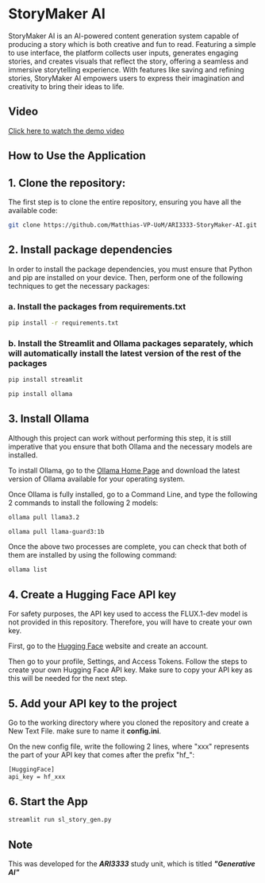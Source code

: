 # StoryMaker AI

StoryMaker AI is an AI-powered content generation system capable of producing a story which is both creative and fun to read. Featuring a simple to use interface, the platform collects user inputs, generates engaging stories, and creates visuals that reflect the story, offering a seamless and immersive storytelling experience. With features like saving and refining stories, StoryMaker AI empowers users to express their imagination and creativity to bring their ideas to life.

## Video

[Click here to watch the demo video](https://drive.google.com/file/d/174hbLNTL6IWvkWrUd_o3WF-hRcwwY0ks/view?usp=sharing)

## **How to Use the Application**

## 1. Clone the repository:
The first step is to clone the entire repository, ensuring you have all the available code:

```bash
git clone https://github.com/Matthias-VP-UoM/ARI3333-StoryMaker-AI.git
```

## 2. Install package dependencies
In order to install the package dependencies, you must ensure that Python and pip are installed on your device.
Then, perform one of the following techniques to get the necessary packages:

### a. Install the packages from requirements.txt

```bash
pip install -r requirements.txt
```

### b. Install the Streamlit and Ollama packages separately, which will automatically install the latest version of the rest of the packages

```bash
pip install streamlit
```

```bash
pip install ollama
```

## 3. Install Ollama
Although this project can work without performing this step, it is still imperative that you ensure that both Ollama and the necessary models are installed.

To install Ollama, go to the <a href="https://ollama.com/" target="_blank">Ollama Home Page</a> and download the latest version of Ollama available for your operating system.

Once Ollama is fully installed, go to a Command Line, and type the following 2 commands to install the following 2 models:

```bash
ollama pull llama3.2
```

```bash
ollama pull llama-guard3:1b
```


Once the above two processes are complete, you can check that both of them are installed by using the following command:

```bash
ollama list
```

## 4. Create a Hugging Face API key
For safety purposes, the API key used to access the FLUX.1-dev model is not provided in this repository. Therefore, you will have to create your own key.

First, go to the <a href="https://huggingface.co/" target="_blank">Hugging Face</a> website and create an account.

Then go to your profile, Settings, and Access Tokens. Follow the steps to create your own Hugging Face API key. Make sure to copy your API key as this will be needed for the next step.

## 5. Add your API key to the project

Go to the working directory where you cloned the repository and create a New Text File. make sure to name it <b>config.ini</b>.

On the new config file, write the following 2 lines, where "xxx" represents the part of your API key that comes after the prefix "hf_":

```bash
[HuggingFace]
api_key = hf_xxx
```

## 6. Start the App
```bash
streamlit run sl_story_gen.py
```

## Note
This was developed for the <b><i>ARI3333</i></b> study unit, which is titled <b><i>"Generative AI"</i></b>
